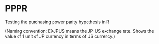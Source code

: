 # PPPR

Testing the purchasing power parity hypothesis in R

(Naming convention: EXJPUS means the JP-US exchange rate. Shows the value of 1 unit of JP currency in terms of US currency.)
